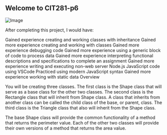 ## Welcome to CIT281-p6
![Image](https://images.pexels.com/photos/270408/pexels-photo-270408.jpeg?auto=compress&cs=tinysrgb&dpr=2&h=750&w=1260)

After completing this project, I would have:

Gained experience creating and working classes with inheritance
Gained more experience creating and working with classes
Gained more experience debugging code
Gained more experience using a generic block of code to process data
Gained more experience interpreting functional descriptions and specifications to complete an assignment
Gained more experience writing and executing non-web server Node.js JavaScript code using VSCode
Practiced using modern JavaScript syntax
Gained more experience working with static data
Overview

You will be creating three classes. The first class is the Shape class that will serve as a base class for the other two classes. The second class is the Rectangle class that will inherit from Shape class. A class that inherits from another class can be called the child class of the base, or parent, class. The third class is the Triangle class that also will inherit from the Shape class.

The base Shape class will provide the common functionality of a method that returns the perimeter value. Each of the other two classes will provide their own versions of a method that returns the area value.
